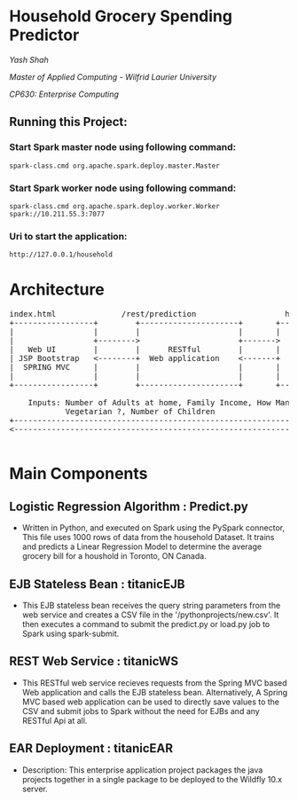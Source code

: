 # Household Grocery Spending Predictor
*Yash Shah*

*Master of Applied Computing - Wilfrid Laurier University*

*CP630: Enterprise Computing*

## Running this Project:
### Start Spark master node using following command:
    spark-class.cmd org.apache.spark.deploy.master.Master

### Start Spark worker node using following command:
    spark-class.cmd org.apache.spark.deploy.worker.Worker spark://10.211.55.3:7077

### Uri to start the application:
    http://127.0.0.1/household

# Architecture

<pre>
index.html              /rest/prediction                   household EJB           titanic.py
+-----------------+        +---------------------+       +---------------+      +---------------+
|                 |        |                     |       |               |      |               |
|                 +-------->                     +------->               +------>               |
|   Web UI        |        |      RESTful        |       |  Stateless    |      |  PySpark ML   |
| JSP Bootstrap   <--------+  Web application    <-------+    Bean       <------+               |
|  SPRING MVC     |        |                     |       |               |      |               |
|                 |        |                     |       |               |      |               |
+-----------------+        +---------------------+       +---------------+      +---------------+

    Inputs: Number of Adults at home, Family Income, How Many Vehicles, Distance To Store,
            Vegetarian ?, Number of Children
+------------------------------------------------------------------------------------------------------>
<------------------------------------------------------------------------------------------------------+
                                                                        Output: Your Grocery Prediction
</pre>

# Main Components
## Logistic Regression Algorithm : Predict.py
*  Written in Python, and executed on Spark using  the PySpark connector, This file uses 1000 rows of data from the household Dataset.
It trains and predicts a Linear Regression Model to determine the average grocery bill for a houshold in Toronto, ON Canada.


## EJB Stateless Bean : titanicEJB
* This EJB stateless bean receives the query string parameters from the web service
    and creates a CSV file in the '/pythonprojects/new.csv'. It then executes a command to submit the predict.py or load.py job to Spark using spark-submit.

## REST Web Service : titanicWS
* This RESTful web service recieves requests from the Spring MVC based Web application and calls the EJB stateless bean. 
Alternatively, A Spring MVC based web application can be used to directly save values to the CSV and submit jobs to Spark without
the need for EJBs and any RESTful Api at all.


## EAR Deployment : titanicEAR
* Description: This enterprise application project packages the java projects
  together in a single package to be deployed to the Wildfly 10.x server.

